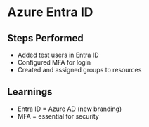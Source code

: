 # Azure Entra ID  

## Steps Performed
- Added test users in Entra ID  
- Configured MFA for login  
- Created and assigned groups to resources  

## Learnings
- Entra ID = Azure AD (new branding)  
- MFA = essential for security  
